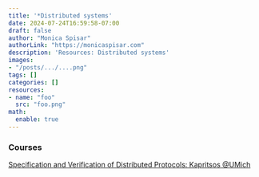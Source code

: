 ```yaml
---
title: '*Distributed systems'
date: 2024-07-24T16:59:58-07:00
draft: false
author: "Monica Spisar"
authorLink: "https://monicaspisar.com"
description: 'Resources: Distributed systems'
images: 
- "/posts/.../....png"
tags: []
categories: []
resources:
- name: "foo"
  src: "foo.png"
math:
  enable: true
---
```


### Courses
[Specification and Verification of Distributed Protocols: Kapritsos @UMich](https://glados-michigan.github.io/verification-class/2022/)